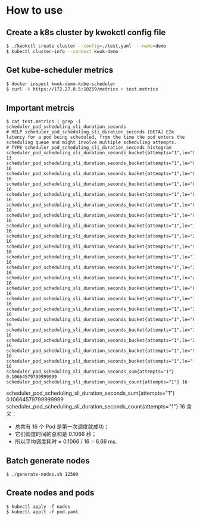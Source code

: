 # How to use
## Create a k8s cluster by kwokctl config file
```bash
$ ./kwokctl create cluster --config=./test.yaml  --name=demo
$ kubectl cluster-info --context kwok-demo
```
## Get kube-scheduler metrics
```bash
$ docker inspect kwok-demo-kube-scheduler
$ curl -k https://172.27.0.5:10259/metrics > test.metrics
```

## Important metrcis
```
$ cat test.metrics | grep -i scheduler_pod_scheduling_sli_duration_seconds
# HELP scheduler_pod_scheduling_sli_duration_seconds [BETA] E2e latency for a pod being scheduled, from the time the pod enters the scheduling queue and might involve multiple scheduling attempts.
# TYPE scheduler_pod_scheduling_sli_duration_seconds histogram
scheduler_pod_scheduling_sli_duration_seconds_bucket{attempts="1",le="0.01"} 13
scheduler_pod_scheduling_sli_duration_seconds_bucket{attempts="1",le="0.02"} 16
scheduler_pod_scheduling_sli_duration_seconds_bucket{attempts="1",le="0.04"} 16
scheduler_pod_scheduling_sli_duration_seconds_bucket{attempts="1",le="0.08"} 16
scheduler_pod_scheduling_sli_duration_seconds_bucket{attempts="1",le="0.16"} 16
scheduler_pod_scheduling_sli_duration_seconds_bucket{attempts="1",le="0.32"} 16
scheduler_pod_scheduling_sli_duration_seconds_bucket{attempts="1",le="0.64"} 16
scheduler_pod_scheduling_sli_duration_seconds_bucket{attempts="1",le="1.28"} 16
scheduler_pod_scheduling_sli_duration_seconds_bucket{attempts="1",le="2.56"} 16
scheduler_pod_scheduling_sli_duration_seconds_bucket{attempts="1",le="5.12"} 16
scheduler_pod_scheduling_sli_duration_seconds_bucket{attempts="1",le="10.24"} 16
scheduler_pod_scheduling_sli_duration_seconds_bucket{attempts="1",le="20.48"} 16
scheduler_pod_scheduling_sli_duration_seconds_bucket{attempts="1",le="40.96"} 16
scheduler_pod_scheduling_sli_duration_seconds_bucket{attempts="1",le="81.92"} 16
scheduler_pod_scheduling_sli_duration_seconds_bucket{attempts="1",le="163.84"} 16
scheduler_pod_scheduling_sli_duration_seconds_bucket{attempts="1",le="327.68"} 16
scheduler_pod_scheduling_sli_duration_seconds_bucket{attempts="1",le="655.36"} 16
scheduler_pod_scheduling_sli_duration_seconds_bucket{attempts="1",le="1310.72"} 16
scheduler_pod_scheduling_sli_duration_seconds_bucket{attempts="1",le="2621.44"} 16
scheduler_pod_scheduling_sli_duration_seconds_bucket{attempts="1",le="5242.88"} 16
scheduler_pod_scheduling_sli_duration_seconds_bucket{attempts="1",le="+Inf"} 16
scheduler_pod_scheduling_sli_duration_seconds_sum{attempts="1"} 0.10664579799999999
scheduler_pod_scheduling_sli_duration_seconds_count{attempts="1"} 16
```
scheduler_pod_scheduling_sli_duration_seconds_sum{attempts="1"} 0.10664579799999999
scheduler_pod_scheduling_sli_duration_seconds_count{attempts="1"} 16
含义：
- 总共有 16 个 Pod 是第一次调度就成功；
- 它们调度时间的总和是 0.1066 秒；
- 所以平均调度耗时 ≈ 0.1066 / 16 = 6.66 ms.

## Batch generate nodes
```bash
$ ./generate-nodes.sh 12500
```

## Create nodes and pods
```
$ kubectl apply -f nodes
$ kubectl applt -f pod.yaml
```
